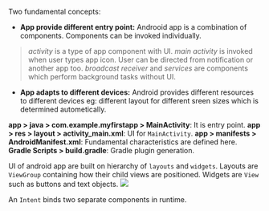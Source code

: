 Two fundamental concepts:

- **App provide different entry point:** Androoid app is a combination of components. Components can be invoked individually.
> *activity* is a type of app component with UI.
> *main activity* is invoked when user types app icon.
> User can be directed from notification or another app too.
> *broadcast receiver* and *services* are components which perform background tasks without UI.

- **App adapts to different devices:** Android provides different resources to different devices eg: different layout for different sreen sizes which is determined autometically.

**app > java > com.example.myfirstapp > MainActivity**: It is entry point.
**app > res > layout > activity_main.xml**: UI for `MainActivity`.
**app > manifests > AndroidManifest.xml**: Fundamental characteristics are defined here.
**Gradle Scripts > build.gradle**: Gradle plugin generation.

UI of android app are built on hierarchy of `layouts` and `widgets`.
Layouts are `ViewGroup` containing how their child views are positioned.
Widgets are `View` such as buttons and text objects.
![]({{site.url}}/{{site.baseurl}}/assets/android/hierarchy.png)

An `Intent` binds two separate components in runtime.